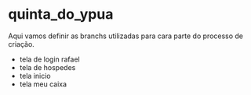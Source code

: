 # quinta_do_ypua

Aqui vamos definir as branchs utilizadas para cara parte do processo de criação.

- tela de login rafael
- tela de hospedes 
- tela inicio
- tela meu caixa
